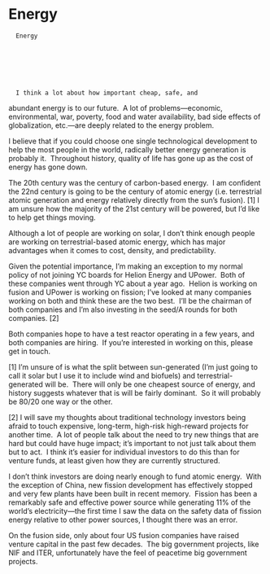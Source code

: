 # Energy


    
  
    

    
      Energy

      
    
  

  
    
      I think a lot about how important cheap, safe, and
abundant energy is to our future.  A lot
of problems—economic, environmental, war, poverty, food and water availability,
bad side effects of globalization, etc.—are deeply related to the energy problem. 

I believe that if you could choose one single
technological development to help the most people in the world, radically
better energy generation is probably it. 
Throughout history, quality of life has gone up as the cost of energy
has gone down. 

The 20th century was the century of
carbon-based energy.  I am confident the
22nd century is going to be the century of atomic energy (i.e. terrestrial
atomic generation and energy relatively directly from the sun’s fusion). [1] I am unsure how the
majority of the 21st century will be powered, but I’d like to help
get things moving.

Although a lot of people are working on solar, I don’t
think enough people are working on terrestrial-based atomic energy, which has
major advantages when it comes to cost, density, and predictability.

Given the potential importance, I’m making an exception to
my normal policy of not joining YC boards for Helion Energy and UPower.  Both of these companies went through YC about
a year ago.  Helion is working on fusion
and UPower is working on fission; I’ve looked at many companies working on both
and think these are the two best.  I’ll
be the chairman of both companies and I’m also investing in the seed/A rounds
for both companies. [2] 

Both companies hope to have a test reactor operating in a
few years, and both companies are hiring. 
If you’re interested in working on this, please get in touch. 

[1] I’m unsure of is what the split between sun-generated
(I’m just going to call it solar but I use it to include wind and biofuels) and
terrestrial-generated will be.  There
will only be one cheapest source of energy, and history suggests whatever that
is will be fairly dominant.  So it will
probably be 80/20 one way or the other.

[2] I will save my thoughts about traditional technology
investors being afraid to touch expensive, long-term, high-risk high-reward
projects for another time.  A lot of
people talk about the need to try new things that are hard but could have huge
impact; it’s important to not just talk about them but to act.  I think it’s easier for individual investors
to do this than for venture funds, at least given how they are currently
structured.

I don’t think investors are doing nearly enough to fund
atomic energy.  With the exception of
China, new fission development has effectively stopped and very few plants have
been built in recent memory.  Fission has
been a remarkably safe and effective power source while generating 11% of the
world’s electricity—the first time I saw the data on the safety data of fission
energy relative to other power sources, I thought there was an error. 

On the fusion side, only about four US fusion companies
have raised venture capital in the past few decades.  The big government projects, like NIF and
ITER, unfortunately have the feel of peacetime big government projects.
    
  


  

